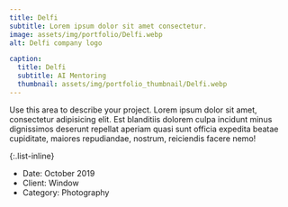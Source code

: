 ```yaml
---
title: Delfi
subtitle: Lorem ipsum dolor sit amet consectetur.
image: assets/img/portfolio/Delfi.webp
alt: Delfi company logo

caption:
  title: Delfi
  subtitle: AI Mentoring
  thumbnail: assets/img/portfolio_thumbnail/Delfi.webp
---
```

Use this area to describe your project. Lorem ipsum dolor sit amet, consectetur adipisicing elit. Est blanditiis dolorem culpa incidunt minus dignissimos deserunt repellat aperiam quasi sunt officia expedita beatae cupiditate, maiores repudiandae, nostrum, reiciendis facere nemo!

{:.list-inline}
- Date: October 2019
- Client: Window
- Category: Photography

